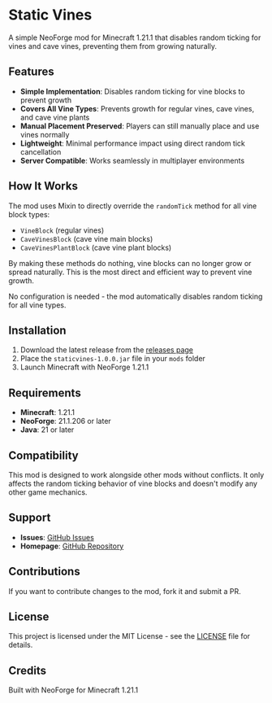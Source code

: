 # Static Vines

A simple NeoForge mod for Minecraft 1.21.1 that disables random ticking for vines and cave vines, preventing them from growing naturally.

## Features

- **Simple Implementation**: Disables random ticking for vine blocks to prevent growth
- **Covers All Vine Types**: Prevents growth for regular vines, cave vines, and cave vine plants
- **Manual Placement Preserved**: Players can still manually place and use vines normally
- **Lightweight**: Minimal performance impact using direct random tick cancellation
- **Server Compatible**: Works seamlessly in multiplayer environments

## How It Works

The mod uses Mixin to directly override the `randomTick` method for all vine block types:
- `VineBlock` (regular vines)
- `CaveVinesBlock` (cave vine main blocks)
- `CaveVinesPlantBlock` (cave vine plant blocks)

By making these methods do nothing, vine blocks can no longer grow or spread naturally. This is the most direct and efficient way to prevent vine growth.

No configuration is needed - the mod automatically disables random ticking for all vine types.

## Installation

1. Download the latest release from the [releases page](https://github.com/foogly/static-vines/releases)
2. Place the `staticvines-1.0.0.jar` file in your `mods` folder
3. Launch Minecraft with NeoForge 1.21.1

## Requirements

- **Minecraft**: 1.21.1
- **NeoForge**: 21.1.206 or later
- **Java**: 21 or later

## Compatibility

This mod is designed to work alongside other mods without conflicts. It only affects the random ticking behavior of vine blocks and doesn't modify any other game mechanics.

## Support

- **Issues**: [GitHub Issues](https://github.com/foogly/static-vines/issues)
- **Homepage**: [GitHub Repository](https://github.com/foogly/static-vines)

## Contributions

If you want to contribute changes to the mod, fork it and submit a PR.

## License

This project is licensed under the MIT License - see the [LICENSE](LICENSE) file for details.

## Credits

Built with NeoForge for Minecraft 1.21.1